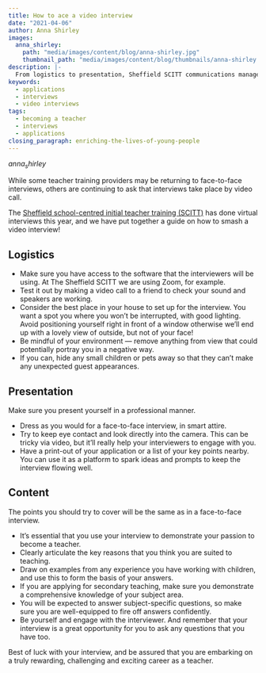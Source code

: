 ```yaml
---
title: How to ace a video interview
date: "2021-04-06"
author: Anna Shirley
images:
  anna_shirley:
    path: "media/images/content/blog/anna-shirley.jpg"
    thumbnail_path: "media/images/content/blog/thumbnails/anna-shirley.jpg"
description: |-
  From logistics to presentation, Sheffield SCITT communications manager Anna Shirley shares her top tips for video interviews. 
keywords:
  - applications
  - interviews
  - video interviews
tags:
  - becoming a teacher
  - interviews
  - applications
closing_paragraph: enriching-the-lives-of-young-people
---
```


$anna_shirley$

While some teacher training providers may be returning to face-to-face interviews, others are continuing to ask that interviews take place by video call. 

The [Sheffield school-centred initial teacher training (SCITT)](https://www.sheffieldscitt.org.uk/) has done virtual interviews this year, and we have put together a guide on how to smash a video interview!

## Logistics

* Make sure you have access to the software that the interviewers will be using. At The Sheffield SCITT we are using Zoom, for example.
* Test it out by making a video call to a friend to check your sound and speakers are working.
* Consider the best place in your house to set up for the interview. You want a spot you where you won’t be interrupted, with good lighting. Avoid positioning yourself right in front of a window otherwise we’ll end up with a lovely view of outside, but not of your face!
* Be mindful of your environment — remove anything from view that could potentially portray you in a negative way.
* If you can, hide any small children or pets away so that they can’t make any unexpected guest appearances.

## Presentation

Make sure you present yourself in a professional manner.

* Dress as you would for a face-to-face interview, in smart attire.
* Try to keep eye contact and look directly into the camera. This can be tricky via video, but it’ll really help your interviewers to engage with you.
* Have a print-out of your application or a list of your key points nearby. You can use it as a platform to spark ideas and prompts to keep the interview flowing well.

## Content

The points you should try to cover will be the same as in a face-to-face interview.

* It’s essential that you use your interview to demonstrate your passion to become a teacher.
* Clearly articulate the key reasons that you think you are suited to teaching.
* Draw on examples from any experience you have working with children, and use this to form the basis of your answers.
* If you are applying for secondary teaching, make sure you demonstrate a comprehensive knowledge of your subject area.
* You will be expected to answer subject-specific questions, so make sure you are well-equipped to fire off answers confidently.
* Be yourself and engage with the interviewer. And remember that your interview is a great opportunity for you to ask any questions that you have too.

Best of luck with your interview, and be assured that you are embarking on a truly rewarding, challenging and exciting career as a teacher.
